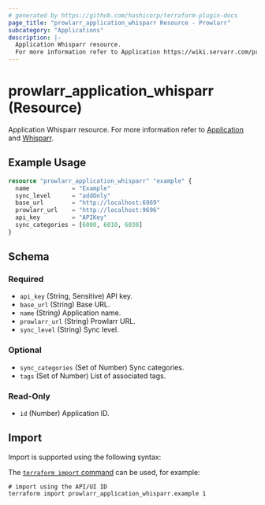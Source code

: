 ```yaml
---
# generated by https://github.com/hashicorp/terraform-plugin-docs
page_title: "prowlarr_application_whisparr Resource - Prowlarr"
subcategory: "Applications"
description: |-
  Application Whisparr resource.
  For more information refer to Application https://wiki.servarr.com/prowlarr/settings#applications and Whisparr https://wiki.servarr.com/prowlarr/supported#whisparr.
---
```


# prowlarr_application_whisparr (Resource)

<!-- subcategory:Applications -->
Application Whisparr resource.
For more information refer to [Application](https://wiki.servarr.com/prowlarr/settings#applications) and [Whisparr](https://wiki.servarr.com/prowlarr/supported#whisparr).

## Example Usage

```terraform
resource "prowlarr_application_whisparr" "example" {
  name            = "Example"
  sync_level      = "addOnly"
  base_url        = "http://localhost:6969"
  prowlarr_url    = "http://localhost:9696"
  api_key         = "APIKey"
  sync_categories = [6000, 6010, 6030]
}
```

<!-- schema generated by tfplugindocs -->
## Schema

### Required

- `api_key` (String, Sensitive) API key.
- `base_url` (String) Base URL.
- `name` (String) Application name.
- `prowlarr_url` (String) Prowlarr URL.
- `sync_level` (String) Sync level.

### Optional

- `sync_categories` (Set of Number) Sync categories.
- `tags` (Set of Number) List of associated tags.

### Read-Only

- `id` (Number) Application ID.

## Import

Import is supported using the following syntax:

The [`terraform import` command](https://developer.hashicorp.com/terraform/cli/commands/import) can be used, for example:

```shell
# import using the API/UI ID
terraform import prowlarr_application_whisparr.example 1
```
